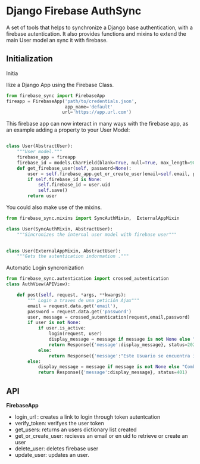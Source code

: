 # Django Firebase AuthSync

A set of tools that helps to synchronize a Django base authentication, with a firebase autentication. It also provides functions and mixins to extend the main User model an sync it with firebase.

## Initialization

Initia

llize a Django App using the Firebase Class. 

```python
from firebase_sync import FirebaseApp 
fireapp = FirebaseApp('path/to/credentials.json',
                      app_name='default'
                     url='https://app.url.com')
```

This firebase app can now interact in many ways with the firebase app, as an example adding a property to your User Model:

```python

class User(AbstractUser):
    """User model."""
    firebase_app = fireapp
    firebase_id = models.CharField(blank=True, null=True, max_length=90, unique=True)
    def get_firebase_user(self, password=None):
        user = self.firebase_app.get_or_create_user(email=self.email, password=password)
        if self.firebase_id is None:
            self.firebase_id = user.uid
            self.save()
        return user
```

You could also make use of the mixins.

```python
from firebase_sync.mixins import SyncAuthMixin,  ExternalAppMixin

class User(SyncAuthMixin, AbstractUser):
    """Sincronizes the internal user model with firebase user"""
   

class User(ExternalAppMixin, AbstractUser):
    """Gets the autentication indormation ."""
```

Automatic Login syncronization

```python
from firebase_sync.autentication import crossed_autentication
class AuthView(APIView):

    def post(self, request, *args, **kwargs):
        """ Login a traves de una petición Ajax"""
        email = request.data.get('email'),
        password = request.data.get('password')
        user, message = crossed_autentication(request,email,password)
        if user is not None:
            if user.is_active:
                login(request, user)
                display_message = message if message is not None else "Éxito"
                return Response({'message':display_message}, status=202)
            else:
                return Response({'message':"Este Usuario se encuentra inactivo o bloqueado, contacte a un adminitrador para mas información"}, status=401)
        else:
            display_message = message if message is not None else "Combinación de usuario y contraseña incorrecto"
            return Response({'message':display_message}, status=401)
```



## API

**FirebaseApp**

- login_url : creates a link to login through token autentcation
- verify_token: verifyes the user token
- get_users: returns an users dictionary list created
- get_or_create_user: recieves an email or en uid to retrieve or create an user
- delete_user: deletes firebase user
- update_user: updates an user.